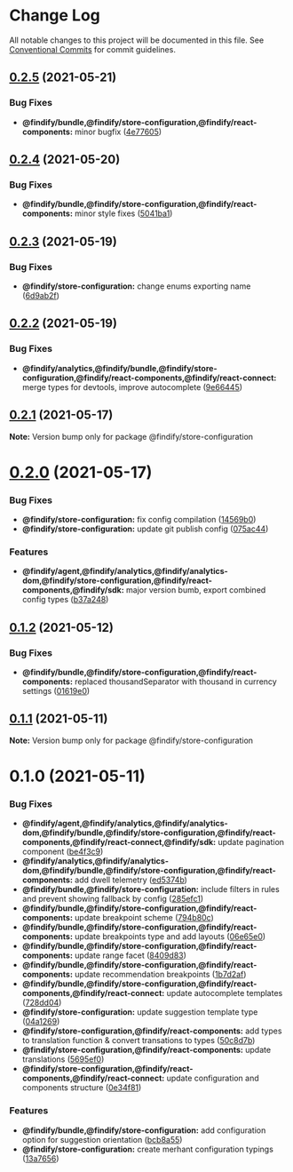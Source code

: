 # Change Log

All notable changes to this project will be documented in this file.
See [Conventional Commits](https://conventionalcommits.org) for commit guidelines.

## [0.2.5](https://github.com/findify/findify-js/compare/@findify/store-configuration@0.2.4...@findify/store-configuration@0.2.5) (2021-05-21)


### Bug Fixes

* **@findify/bundle,@findify/store-configuration,@findify/react-components:** minor bugfix ([4e77605](https://github.com/findify/findify-js/commit/4e77605b1fee8cf255695c2742ab1ee58e4ba388))





## [0.2.4](https://github.com/findify/findify-js/compare/@findify/store-configuration@0.2.3...@findify/store-configuration@0.2.4) (2021-05-20)


### Bug Fixes

* **@findify/bundle,@findify/store-configuration,@findify/react-components:** minor style fixes ([5041ba1](https://github.com/findify/findify-js/commit/5041ba15dfe47ebb3974bf81587467af85e6be5b))





## [0.2.3](https://github.com/findify/findify-js/compare/@findify/store-configuration@0.2.2...@findify/store-configuration@0.2.3) (2021-05-19)


### Bug Fixes

* **@findify/store-configuration:** change enums exporting name ([6d9ab2f](https://github.com/findify/findify-js/commit/6d9ab2fdff4278b2fad786c6b93c562c453fc5ee))





## [0.2.2](https://github.com/findify/findify-js/compare/@findify/store-configuration@0.2.1...@findify/store-configuration@0.2.2) (2021-05-19)


### Bug Fixes

* **@findify/analytics,@findify/bundle,@findify/store-configuration,@findify/react-components,@findify/react-connect:** merge types for devtools, improve autocomplete ([9e66445](https://github.com/findify/findify-js/commit/9e66445a9d614c32204432d53a1854a578038a76))





## [0.2.1](https://github.com/findify/findify-js/compare/@findify/store-configuration@0.2.0...@findify/store-configuration@0.2.1) (2021-05-17)

**Note:** Version bump only for package @findify/store-configuration





# [0.2.0](https://github.com/findify/findify-js/compare/@findify/store-configuration@0.1.2...@findify/store-configuration@0.2.0) (2021-05-17)


### Bug Fixes

* **@findify/store-configuration:** fix config compilation ([14569b0](https://github.com/findify/findify-js/commit/14569b0fa3df3cb94beae944d00477a412b97464))
* **@findify/store-configuration:** update git publish config ([075ac44](https://github.com/findify/findify-js/commit/075ac44ad5c820bfa4c2a1b572de8b5d0bd5a62b))


### Features

* **@findify/agent,@findify/analytics,@findify/analytics-dom,@findify/store-configuration,@findify/react-components,@findify/sdk:** major version bumb, export combined config types ([b37a248](https://github.com/findify/findify-js/commit/b37a24840c6626432e18232ef0dc00852c4d597a))





## [0.1.2](https://github.com/findify/findify-js/compare/@findify/store-configuration@0.1.1...@findify/store-configuration@0.1.2) (2021-05-12)


### Bug Fixes

* **@findify/bundle,@findify/store-configuration,@findify/react-components:** replaced thousandSeparator with thousand in currency settings ([01619e0](https://github.com/findify/findify-js/commit/01619e0ac764fbf743a5028d0b4cbbfabe102a69))





## [0.1.1](https://github.com/findify/findify-js/compare/@findify/store-configuration@0.1.0...@findify/store-configuration@0.1.1) (2021-05-11)

**Note:** Version bump only for package @findify/store-configuration





# 0.1.0 (2021-05-11)


### Bug Fixes

* **@findify/agent,@findify/analytics,@findify/analytics-dom,@findify/bundle,@findify/store-configuration,@findify/react-components,@findify/react-connect,@findify/sdk:** update pagination component ([be4f3c9](https://github.com/findify/findify-js/commit/be4f3c907b9b2f714cbecba757448baae49b8bcf))
* **@findify/analytics,@findify/analytics-dom,@findify/bundle,@findify/store-configuration,@findify/react-components:** add dwell telemetry ([ed5374b](https://github.com/findify/findify-js/commit/ed5374beb87c808e008a0cdac689201fffe628e7))
* **@findify/bundle,@findify/store-configuration:** include filters in rules and prevent showing fallback by config ([285efc1](https://github.com/findify/findify-js/commit/285efc1361acf12130a547da24f193d48f2f5e23))
* **@findify/bundle,@findify/store-configuration,@findify/react-components:** update breakpoint scheme ([794b80c](https://github.com/findify/findify-js/commit/794b80c808c1fc430503e7b222556cfaf7e515ca))
* **@findify/bundle,@findify/store-configuration,@findify/react-components:** update breakpoints type and add layouts ([06e65e0](https://github.com/findify/findify-js/commit/06e65e027be2acafc58b919109e3fda3f9914aee))
* **@findify/bundle,@findify/store-configuration,@findify/react-components:** update range facet ([8409d83](https://github.com/findify/findify-js/commit/8409d83882edaabf50c419909d4d0ffaff9ecff5))
* **@findify/bundle,@findify/store-configuration,@findify/react-components:** update recommendation breakpoints ([1b7d2af](https://github.com/findify/findify-js/commit/1b7d2af2387dda297dac91c8ea04f3e3ddde6859))
* **@findify/bundle,@findify/store-configuration,@findify/react-components,@findify/react-connect:** update autocomplete templates ([728dd04](https://github.com/findify/findify-js/commit/728dd04cf39300872e5e38f48d0d34e9a382351c))
* **@findify/store-configuration:** update suggestion template type ([04a1269](https://github.com/findify/findify-js/commit/04a1269ac2be45cf923db3c592926d6e4c4dceac))
* **@findify/store-configuration,@findify/react-components:** add types to translation function & convert transations to types ([50c8d7b](https://github.com/findify/findify-js/commit/50c8d7b4114d0bb9df52bf043e91b1aec7aa6d6c))
* **@findify/store-configuration,@findify/react-components:** update translations ([5695ef0](https://github.com/findify/findify-js/commit/5695ef051a96ff35e2cac9daaab11326fb6bc0f2))
* **@findify/store-configuration,@findify/react-components,@findify/react-connect:** update configuration and components structure ([0e34f81](https://github.com/findify/findify-js/commit/0e34f8146a70d973ca0450046208a64359ded067))


### Features

* **@findify/bundle,@findify/store-configuration:** add configuration option for suggestion orientation ([bcb8a55](https://github.com/findify/findify-js/commit/bcb8a55d93176d76c4d784ad1dfdc37912a15fdc))
* **@findify/store-configuration:** create merhant configuration typings ([13a7656](https://github.com/findify/findify-js/commit/13a7656cc1572a01785796aac06b398fc5c38578))
